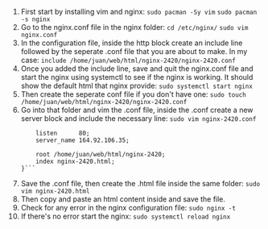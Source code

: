 1. First start by installing vim and nginx:
    `sudo pacman -Sy vim`
    `sudo pacman -s nginx`
2. Go to the nginx.conf file in the nginx folder:
    `cd /etc/nginx/`
    `sudo vim nginx.conf`
3. In the configuration file, inside the http block create an include line followed by the seperate .conf file that you are about to make. In my case:
    `include /home/juan/web/html/nginx-2420/nginx-2420.conf`
4. Once you added the include line, save and quit the nginx.conf file and start the nginx using systemctl to see if the nginx is working. It should show the default html that nginx provide:
    `sudo systemctl start nginx`
5. Then create the seperate conf file if you don't have one:
    `sudo touch /home/juan/web/html/nginx-2420/nginx-2420.conf`
6. Go into that folder and vim the .conf file, inside the .conf create a new server block and include the necessary line:
    `sudo vim nginx-2420.conf`
    ```server {
        listen      80;
        server_name 164.92.106.35;

        root /home/juan/web/html/nginx-2420;
        index nginx-2420.html;
    }```
7. Save the .conf file, then create the .html file inside the same folder:
    `sudo vim nginx-2420.html`
8. Then copy and paste an html content inside and save the file.
9. Check for any error in the nginx configuration file:
    `sudo nginx -t`
10. If there's no error start the nginx:
    `sudo systemctl reload nginx`

